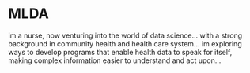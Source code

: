 # MLDA
im a nurse, now venturing into the world of data science... with a strong background in community health and health care system... im exploring ways to develop programs that enable health data to speak for itself, making complex information easier to understand and act upon... 
